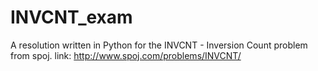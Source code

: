 # INVCNT_exam
A resolution written in Python for the INVCNT - Inversion Count problem  from spoj. link: http://www.spoj.com/problems/INVCNT/
